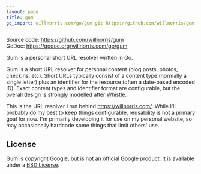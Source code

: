 ```yaml
---
layout: page
title: gum
go_import: willnorris.com/go/gum git https://github.com/willnorris/gum
---
```

Source code: <https://github.com/willnorris/gum><br>
GoDoc: <https://godoc.org/willnorris.com/go/gum>

Gum is a personal short URL resolver written in Go.

Gum is a short URL resolver for personal content (blog posts, photos, checkins,
etc).  Short URLs typically consist of a content type (normally a single
letter) plus an identifier for the resource (often a date-based encoded ID).
Exact content types and identifier format are configurable, but the overall
design is strongly modelled after [Whistle][].

This is the URL resolver I run behind <https://willnorris.com/>.  While I'll
probably do my best to keep things configurable, reusability is not a primary
goal for now.  I'm primarily developing it for use on my personal website, so
may occasionally hardcode some things that limit others' use.

[Whistle]: http://tantek.com/w/Whistle

## License ##

Gum is copyright Google, but is not an official Google product.  It is
available under a [BSD License][].

[BSD License]: LICENSE
